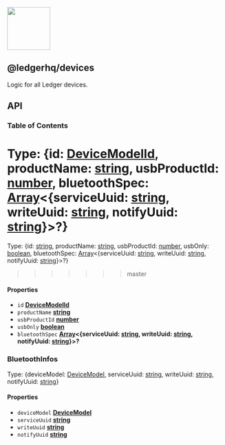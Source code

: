 <img src="https://user-images.githubusercontent.com/211411/34776833-6f1ef4da-f618-11e7-8b13-f0697901d6a8.png" height="100" />

## @ledgerhq/devices

Logic for all Ledger devices.

## API

<!-- Generated by documentation.js. Update this documentation by updating the source code. -->

### Table of Contents

# Type: {id: [DeviceModelId](#devicemodelid), productName: [string](https://developer.mozilla.org/docs/Web/JavaScript/Reference/Global_Objects/String), usbProductId: [number](https://developer.mozilla.org/docs/Web/JavaScript/Reference/Global_Objects/Number), bluetoothSpec: [Array](https://developer.mozilla.org/docs/Web/JavaScript/Reference/Global_Objects/Array)&lt;{serviceUuid: [string](https://developer.mozilla.org/docs/Web/JavaScript/Reference/Global_Objects/String), writeUuid: [string](https://developer.mozilla.org/docs/Web/JavaScript/Reference/Global_Objects/String), notifyUuid: [string](https://developer.mozilla.org/docs/Web/JavaScript/Reference/Global_Objects/String)}>?}

Type: {id: [string](https://developer.mozilla.org/docs/Web/JavaScript/Reference/Global_Objects/String), productName: [string](https://developer.mozilla.org/docs/Web/JavaScript/Reference/Global_Objects/String), usbProductId: [number](https://developer.mozilla.org/docs/Web/JavaScript/Reference/Global_Objects/Number), usbOnly: [boolean](https://developer.mozilla.org/docs/Web/JavaScript/Reference/Global_Objects/Boolean), bluetoothSpec: [Array](https://developer.mozilla.org/docs/Web/JavaScript/Reference/Global_Objects/Array)&lt;{serviceUuid: [string](https://developer.mozilla.org/docs/Web/JavaScript/Reference/Global_Objects/String), writeUuid: [string](https://developer.mozilla.org/docs/Web/JavaScript/Reference/Global_Objects/String), notifyUuid: [string](https://developer.mozilla.org/docs/Web/JavaScript/Reference/Global_Objects/String)}>?}

> > > > > > > master

#### Properties

-   `id` **[DeviceModelId](#devicemodelid)** 
-   `productName` **[string](https://developer.mozilla.org/docs/Web/JavaScript/Reference/Global_Objects/String)** 
-   `usbProductId` **[number](https://developer.mozilla.org/docs/Web/JavaScript/Reference/Global_Objects/Number)** 
-   `usbOnly` **[boolean](https://developer.mozilla.org/docs/Web/JavaScript/Reference/Global_Objects/Boolean)** 
-   `bluetoothSpec` **[Array](https://developer.mozilla.org/docs/Web/JavaScript/Reference/Global_Objects/Array)&lt;{serviceUuid: [string](https://developer.mozilla.org/docs/Web/JavaScript/Reference/Global_Objects/String), writeUuid: [string](https://developer.mozilla.org/docs/Web/JavaScript/Reference/Global_Objects/String), notifyUuid: [string](https://developer.mozilla.org/docs/Web/JavaScript/Reference/Global_Objects/String)}>?** 

### BluetoothInfos

Type: {deviceModel: [DeviceModel](#devicemodel), serviceUuid: [string](https://developer.mozilla.org/docs/Web/JavaScript/Reference/Global_Objects/String), writeUuid: [string](https://developer.mozilla.org/docs/Web/JavaScript/Reference/Global_Objects/String), notifyUuid: [string](https://developer.mozilla.org/docs/Web/JavaScript/Reference/Global_Objects/String)}

#### Properties

-   `deviceModel` **[DeviceModel](#devicemodel)** 
-   `serviceUuid` **[string](https://developer.mozilla.org/docs/Web/JavaScript/Reference/Global_Objects/String)** 
-   `writeUuid` **[string](https://developer.mozilla.org/docs/Web/JavaScript/Reference/Global_Objects/String)** 
-   `notifyUuid` **[string](https://developer.mozilla.org/docs/Web/JavaScript/Reference/Global_Objects/String)** 
